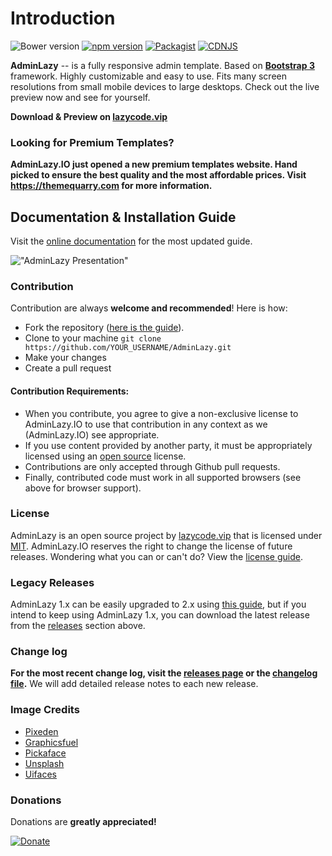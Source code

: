 Introduction
============

![Bower version](https://img.shields.io/bower/v/AdminLazy.svg)
[![npm version](https://img.shields.io/npm/v/admin-lte.svg)](https://www.npmjs.com/package/admin-lte)
[![Packagist](https://img.shields.io/packagist/v/almasaeed2010/AdminLazy.svg)](https://packagist.org/packages/almasaeed2010/AdminLazy)
[![CDNJS](https://img.shields.io/cdnjs/v/admin-lte.svg)](https://cdnjs.com/libraries/admin-lte)

**AdminLazy** -- is a fully responsive admin template. Based on **[Bootstrap 3](https://github.com/twbs/bootstrap)** framework. Highly customizable and easy to use. Fits many screen resolutions from small mobile devices to large desktops. Check out the live preview now and see for yourself.

**Download & Preview on [lazycode.vip](http://lazycode.vip)**

### Looking for Premium Templates?
**AdminLazy.IO just opened a new premium templates website. Hand picked to ensure the best quality and the most affordable prices. Visit https://themequarry.com for more information.**

## Documentation & Installation Guide
Visit the [online documentation](http://lazycode.vip/docs) for the most
updated guide.

!["AdminLazy Presentation"](http://lazycode.vip/AdminLazy2.png "AdminLazy Presentation")

### Contribution
Contribution are always **welcome and recommended**! Here is how:

- Fork the repository ([here is the guide](https://help.github.com/articles/fork-a-repo/)).
- Clone to your machine ```git clone https://github.com/YOUR_USERNAME/AdminLazy.git```
- Make your changes
- Create a pull request

#### Contribution Requirements:

- When you contribute, you agree to give a non-exclusive license to AdminLazy.IO to use that contribution in any context as we (AdminLazy.IO) see appropriate.
- If you use content provided by another party, it must be appropriately licensed using an [open source](http://opensource.org/licenses) license.
- Contributions are only accepted through Github pull requests.
- Finally, contributed code must work in all supported browsers (see above for browser support).

### License
AdminLazy is an open source project by [lazycode.vip](http://lazycode.vip) that is licensed under [MIT](http://opensource.org/licenses/MIT). AdminLazy.IO
reserves the right to change the license of future releases. Wondering what you can or can't do? View the [license guide](http://lazycode.vip/docs/license).

### Legacy Releases
AdminLazy 1.x can be easily upgraded to 2.x using [this guide](http://lazycode.vip/themes/AdminLazy/documentation/index.html#upgrade), but if you intend to keep using AdminLazy 1.x, you can download the latest release from the [releases](https://github.com/almasaeed2010/AdminLazy/releases) section above.

### Change log
**For the most recent change log, visit the [releases page](https://github.com/almasaeed2010/AdminLazy/releases) or the [changelog file](https://github.com/almasaeed2010/AdminLazy/blob/master/changelog.md).** We will add detailed release notes to each new release.

### Image Credits
- [Pixeden](http://www.pixeden.com/psd-web-elements/flat-responsive-showcase-psd)
- [Graphicsfuel](http://www.graphicsfuel.com/2013/02/13-high-resolution-blur-backgrounds/)
- [Pickaface](http://pickaface.net/)
- [Unsplash](https://unsplash.com/)
- [Uifaces](http://uifaces.com/)

### Donations
Donations are **greatly appreciated!**

[![Donate](https://www.paypalobjects.com/en_US/i/btn/btn_donateCC_LG.gif "AdminLazy Presentation")](https://www.paypal.com/cgi-bin/webscr?cmd=_s-xclick&hosted_button_id=629XCUSXBHCBC "Donate")
